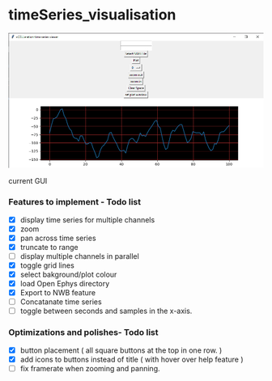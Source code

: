 # timeSeries_visualisation

<p align="center">
  <img src="images/1.png" width="700" title="hover text">
</p>
current GUI


### Features to implement - Todo list

- [x] display time series for multiple channels
- [x] zoom
- [x] pan across time series
- [x] truncate to range
- [ ] display multiple channels in parallel
- [x] toggle grid lines
- [x] select bakground/plot colour
- [x] load Open Ephys directory
- [x] Export to NWB feature
- [ ] Concatanate time series
- [ ] toggle between seconds and samples in the x-axis.

### Optimizations and polishes- Todo list

- [x] button placement ( all square buttons at the top in one row. )
- [x] add icons to buttons instead of title ( with hover over help feature )
- [ ] fix framerate when zooming and panning.
